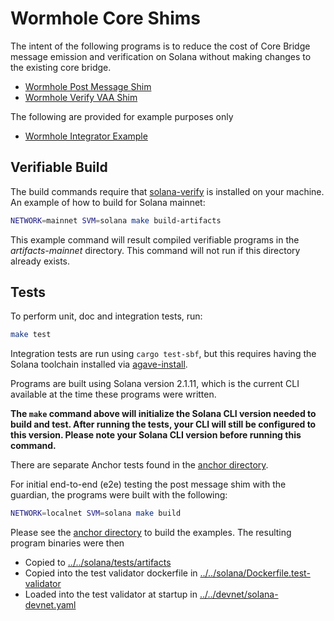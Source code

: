 # Wormhole Core Shims

The intent of the following programs is to reduce the cost of Core Bridge
message emission and verification on Solana without making changes to the
existing core bridge.

- [Wormhole Post Message Shim]
- [Wormhole Verify VAA Shim]

The following are provided for example purposes only

- [Wormhole Integrator Example]

## Verifiable Build

The build commands require that [solana-verify] is installed on your machine. An
example of how to build for Solana mainnet:

```sh
NETWORK=mainnet SVM=solana make build-artifacts
```

This example command will result compiled verifiable programs in the
*artifacts-mainnet* directory. This command will not run if this directory
already exists.

## Tests

To perform unit, doc and integration tests, run:

```sh
make test
```

Integration tests are run using `cargo test-sbf`, but this requires having the
Solana toolchain installed via [agave-install].

Programs are built using Solana version 2.1.11, which is the current CLI
available at the time these programs were written.

**The `make` command above will initialize the Solana CLI version needed to
build and test. After running the tests, your CLI will still be configured to
this version. Please note your Solana CLI version before running this command.**

There are separate Anchor tests found in the [anchor directory].

For initial end-to-end (e2e) testing the post message shim with the guardian,
the programs were built with the following:

```sh
NETWORK=localnet SVM=solana make build
```

Please see the [anchor directory] to build the examples. The resulting program
binaries were then

- Copied to [../../solana/tests/artifacts]
- Copied into the test validator dockerfile in
  [../../solana/Dockerfile.test-validator]
- Loaded into the test validator at startup in [../../devnet/solana-devnet.yaml]

[../../devnet/solana-devnet.yaml]: ../../devnet/solana-devnet.yaml
[../../solana/Dockerfile.test-validator]: ../../solana/Dockerfile.test-validator
[../../solana/tests/artifacts]: ../../solana/tests/artifacts
[agave-install]: https://docs.anza.xyz/cli/install#use-the-solana-install-tool
[anchor directory]: anchor
[solana-verify]: https://solana.com/developers/guides/advanced/verified-builds
[Wormhole Integrator Example]: anchor/programs/wormhole-integrator-example/src/lib.rs
[Wormhole Post Message Shim]: programs/post-message/README.md
[Wormhole Verify VAA Shim]: programs/verify-vaa/README.md
